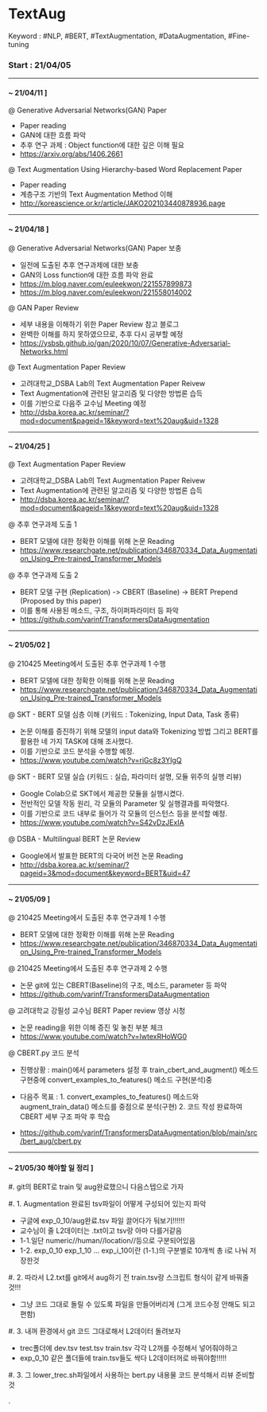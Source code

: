 # TextAug
Keyword : #NLP, #BERT, #TextAugmentation, #DataAugmentation, #Fine-tuning


### Start : 21/04/05
---
#### ~ 21/04/11 ]
@ Generative Adversarial Networks(GAN) Paper
 - Paper reading
 - GAN에 대한 흐름 파악
 - 추후 연구 과제 : Object function에 대한 깊은 이해 필요
 - https://arxiv.org/abs/1406.2661


@ Text Augmentation Using Hierarchy-based Word Replacement Paper
 - Paper reading
 - 계층구조 기반의 Text Augmentation Method 이해
 - http://koreascience.or.kr/article/JAKO202103440878936.page

---
#### ~ 21/04/18 ]
@ Generative Adversarial Networks(GAN) Paper 보충
 - 일전에 도출된 추후 연구과제에 대한 보충
 - GAN의 Loss function에 대한 흐름 파악 완료
 - https://m.blog.naver.com/euleekwon/221557899873
 - https://m.blog.naver.com/euleekwon/221558014002

@ GAN Paper Review
 - 세부 내용을 이해하기 위한 Paper Review 참고 블로그
 - 완벽한 이해를 하지 못하였으므로, 추후 다시 공부할 예정
 - https://ysbsb.github.io/gan/2020/10/07/Generative-Adversarial-Networks.html

@ Text Augmentation Paper Review
 - 고려대학교_DSBA Lab의 Text Augmentation Paper Reivew
 - Text Augmentation에 관련된 알고리즘 및 다양한 방법론 습득
 - 이를 기반으로 다음주 교수님 Meeting 예정
 - http://dsba.korea.ac.kr/seminar/?mod=document&pageid=1&keyword=text%20aug&uid=1328

---
#### ~ 21/04/25 ]
@ Text Augmentation Paper Review
 - 고려대학교_DSBA Lab의 Text Augmentation Paper Reivew
 - Text Augmentation에 관련된 알고리즘 및 다양한 방법론 습득
 - http://dsba.korea.ac.kr/seminar/?mod=document&pageid=1&keyword=text%20aug&uid=1328

@ 추후 연구과제 도출 1
 - BERT 모델에 대한 정확한 이해를 위해 논문 Reading
 - https://www.researchgate.net/publication/346870334_Data_Augmentation_Using_Pre-trained_Transformer_Models

@ 추후 연구과제 도출 2
 - BERT 모델 구현 (Replication)
   -> CBERT (Baseline)
   -> BERT Prepend (Proposed by this paper)
 - 이를 통해 사용된 메소드, 구조, 하이퍼파라미터 등 파악
 - https://github.com/varinf/TransformersDataAugmentation

---
#### ~ 21/05/02 ]
@ 210425 Meeting에서 도출된 추후 연구과제 1 수행
 - BERT 모델에 대한 정확한 이해를 위해 논문 Reading
 - https://www.researchgate.net/publication/346870334_Data_Augmentation_Using_Pre-trained_Transformer_Models

@ SKT - BERT 모델 심층 이해 (키워드 : Tokenizing, Input Data, Task 종류)
- 논문 이해를 증진하기 위해 모델의 input data와 Tokenizing 방법 그리고
  BERT를 활용한 네 가지 TASK에 대해 조사했다. 
- 이를 기반으로 코드 분석을 수행할 예정.
- https://www.youtube.com/watch?v=riGc8z3YIgQ

@ SKT - BERT 모델 실습 (키워드 : 실습, 파라미터 설명, 모듈 위주의 실행 리뷰)
- Google Colab으로 SKT에서 제공한 모듈을 실행시켰다.
- 전반적인 모델 작동 원리, 각 모듈의 Parameter 및 실행결과를 파악했다.
- 이를 기반으로 코드 내부로 들어가 각 모듈의 인스턴스 등을 분석할 예정.
- https://www.youtube.com/watch?v=S42vDzJExIA

@ DSBA - Multilingual BERT 논문 Review
- Google에서 발표한 BERT의 다국어 버전 논문 Reading
- http://dsba.korea.ac.kr/seminar/?pageid=3&mod=document&keyword=BERT&uid=47

---
#### ~ 21/05/09 ]
@ 210425 Meeting에서 도출된 추후 연구과제 1 수행
 - BERT 모델에 대한 정확한 이해를 위해 논문 Reading
 - https://www.researchgate.net/publication/346870334_Data_Augmentation_Using_Pre-trained_Transformer_Models

@ 210425 Meeting에서 도출된 추후 연구과제 2 수행
 - 논문 git에 있는 CBERT(Baseline)의 구조, 메소드, parameter 등 파악
 - https://github.com/varinf/TransformersDataAugmentation

@ 고려대학교 강필성 교수님 BERT Paper review 영상 시청
 - 논문 reading을 위한 이해 증진 및 놓친 부분 체크
 - https://www.youtube.com/watch?v=IwtexRHoWG0

@ CBERT.py 코드 분석
 - 진행상황 : main()에서 parameters 설정 후 
              train_cbert_and_augment() 메소드 구현중에
              convert_examples_to_features() 메소드 구현(분석)중

 - 다음주 목표 :	1. convert_examples_to_features() 메소드와
                    augment_train_data() 메소드를 중점으로 분석(구현)
                2. 코드 작성 완료하여 CBERT 세부 구조 파악 후 학습
 - https://github.com/varinf/TransformersDataAugmentation/blob/main/src/bert_aug/cbert.py


---
#### ~ 21/05/30 해야할 일 정리 ]
#. git의 BERT로 train 및 aug완료했으니 다음스텝으로 가자

#. 1. Augmentation 완료된 tsv파일이 어떻게 구성되어 있는지 파악
- 구글에 exp_0_10/aug완료.tsv 파일 끌어다가 둬보기!!!!!!
- 교수님이 줄 L2데이터는 .txt이고 tsv랑 아마 다를거같음
- 1-1.일단 numeric//human//location//등으로 구분되어있음
- 1-2. exp_0_10  exp_1_10 ... exp_i_10이란 (1-1.)의 구분별로 10개씩 총 i로 나눠 저장한것



#. 2. 따라서 L2.txt를 git에서 aug하기 전 train.tsv랑 스크립트 형식이 같게 바꿔줄것!!!
- 그냥 코드 그대로 돌릴 수 있도록 파일을 만들어버리게
  (그게 코드수정 안해도 되고 편함)

#. 3. 내꺼 환경에서 git 코드 그대로해서 L2데이터 돌려보자
- trec폴더에 dev.tsv test.tsv train.tsv 각각 L2꺼를 수정해서 넣어줘야하고
- exp_0_10 같은 폴더들에 train.tsv들도 싹다  L2데이터꺼로 바꿔야함!!!!!

#. 3. 그 lower_trec.sh파일에서 사용하는 bert.py 내용물 코드 분석해서 리뷰 준비할것







.
